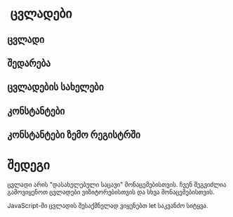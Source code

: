 #  ცვლადები

## ცვლადი

## შედარება

## ცვლადების სახელები

## კონსტანტები

## კონსტანტები ზემო რეგისტრში

# შედეგი
ცვლადი არის "დასახელებული საცავი" მონაცემებისთვის. ჩვენ შეგვიძლია გამოვიყენოთ ცვლადები ვიზიტორებისთვის და სხვა მონაცემებისთვის.

JavaScript-ში ცვლადის შესაქმნელად ვიყენებთ let საკვანძო სიტყვა.
